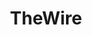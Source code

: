 ---
title: TheWire
crosslinks:
- IAmA
- autotldr
- livven
- xkcd
- FanTheories
- todayilearned
- reactiongifs
- thewalkingdead
- LearnUselessTalents
- ShitAmericansSay
- thesopranos
- OutOfTheLoop
- TrueDetective
- keming
- Serendipity
- TheDeuceHBO
- Stargate
- television
- harrypotter
- fuckimold
---